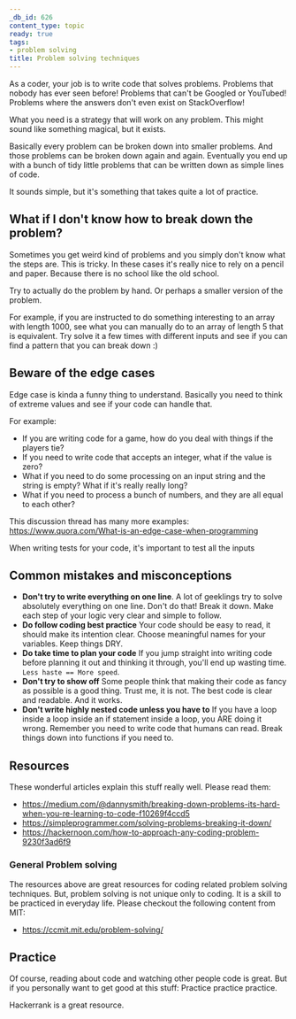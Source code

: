 ```yaml
---
_db_id: 626
content_type: topic
ready: true
tags:
- problem solving
title: Problem solving techniques
---
```


As a coder, your job is to write code that solves problems. Problems that nobody has ever seen before! Problems that can't be Googled or YouTubed! Problems where the answers don't even exist on StackOverflow!

What you need is a strategy that will work on any problem. This might sound like something magical, but it exists.

Basically every problem can be broken down into smaller problems. And those problems can be broken down again and again. Eventually you end up with a bunch of tidy little problems that can be written down as simple lines of code.

It sounds simple, but it's something that takes quite a lot of practice.

## What if I don't know how to break down the problem?

Sometimes you get weird kind of problems and you simply don't know what the steps are. This is tricky. In these cases it's really nice to rely on a pencil and paper. Because there is no school like the old school.

Try to actually do the problem by hand. Or perhaps a smaller version of the problem.

For example, if you are instructed to do something interesting to an array with length 1000, see what you can manually do to an array of length 5 that is equivalent. Try solve it a few times with different inputs and see if you can find a pattern that you can break down :)

## Beware of the edge cases

Edge case is kinda a funny thing to understand. Basically you need to think of extreme values and see if your code can handle that.

For example:

- If you are writing code for a game, how do you deal with things if the players tie?
- If you need to write code that accepts an integer, what if the value is zero?
- What if you need to do some processing on an input string and the string is empty? What if it's really really long?
- What if you need to process a bunch of numbers, and they are all equal to each other?

This discussion thread has many more examples: https://www.quora.com/What-is-an-edge-case-when-programming

When writing tests for your code, it's important to test all the inputs

## Common mistakes and misconceptions

- **Don't try to write everything on one line**. A lot of geeklings try to solve absolutely everything on one line. Don't do that! Break it down. Make each step of your logic very clear and simple to follow.
- **Do follow coding best practice** Your code should be easy to read, it should make its intention clear. Choose meaningful names for your variables. Keep things DRY.
- **Do take time to plan your code** If you jump straight into writing code before planning it out and thinking it through, you'll end up wasting time. `Less haste == More speed`.
- **Don't try to show off** Some people think that making their code as fancy as possible is a good thing. Trust me, it is not. The best code is clear and readable. And it works.
- **Don't write highly nested code unless you have to** If you have a loop inside a loop inside an if statement inside a loop, you ARE doing it wrong. Remember you need to write code that humans can read. Break things down into functions if you need to.

## Resources

These wonderful articles explain this stuff really well. Please read them:

- https://medium.com/@dannysmith/breaking-down-problems-its-hard-when-you-re-learning-to-code-f10269f4ccd5
- https://simpleprogrammer.com/solving-problems-breaking-it-down/
- https://hackernoon.com/how-to-approach-any-coding-problem-9230f3ad6f9

### General Problem solving

The resources above are great resources for coding related problem solving techniques. But, problem solving is not unique only to coding. It is a skill to be practiced in everyday life. Please checkout the following content from MIT:

- https://ccmit.mit.edu/problem-solving/

## Practice

Of course, reading about code and watching other people code is great. But if you personally want to get good at this stuff: Practice practice practice.

Hackerrank is a great resource.
